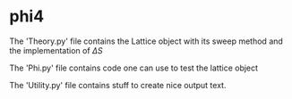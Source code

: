# phi4

The 'Theory.py' file contains the Lattice object with its sweep method and the implementation of $\Delta S$

The 'Phi.py' file contains code one can use to test the lattice object

The 'Utility.py' file contains stuff to create nice output text.
